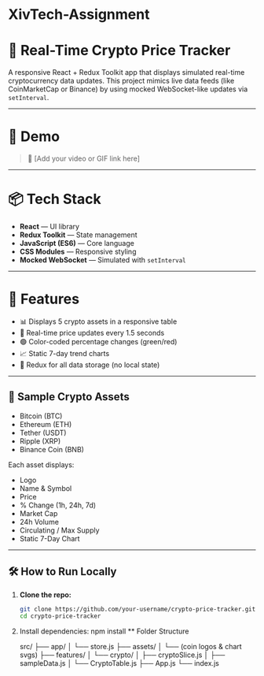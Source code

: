 # XivTech-Assignment

# 🚀 Real-Time Crypto Price Tracker

A responsive React + Redux Toolkit app that displays simulated real-time cryptocurrency data updates. This project mimics live data feeds (like CoinMarketCap or Binance) by using mocked WebSocket-like updates via `setInterval`.

---

# 📸 Demo

> 🎥 [Add your video or GIF link here]

---

# 📦 Tech Stack

- **React** — UI library
- **Redux Toolkit** — State management
- **JavaScript (ES6)** — Core language
- **CSS Modules** — Responsive styling
- **Mocked WebSocket** — Simulated with `setInterval`

---

# 🧠 Features

- 📊 Displays 5 crypto assets in a responsive table
- 🔄 Real-time price updates every 1.5 seconds
- 🟢 Color-coded percentage changes (green/red)
- 📈 Static 7-day trend charts
- 💾 Redux for all data storage (no local state)

---

## 🧪 Sample Crypto Assets

- Bitcoin (BTC)
- Ethereum (ETH)
- Tether (USDT)
- Ripple (XRP)
- Binance Coin (BNB)

Each asset displays:
- Logo
- Name & Symbol
- Price
- % Change (1h, 24h, 7d)
- Market Cap
- 24h Volume
- Circulating / Max Supply
- Static 7-Day Chart

---

## 🛠️ How to Run Locally

1. **Clone the repo:**
   ```bash
   git clone https://github.com/your-username/crypto-price-tracker.git
   cd crypto-price-tracker

2. Install dependencies:
      npm install
** Folder Structure

   src/
├── app/
│   └── store.js
├── assets/
│   └── (coin logos & chart svgs)
├── features/
│   └── crypto/
│       ├── cryptoSlice.js
│       ├── sampleData.js
│       └── CryptoTable.js
├── App.js
└── index.js
